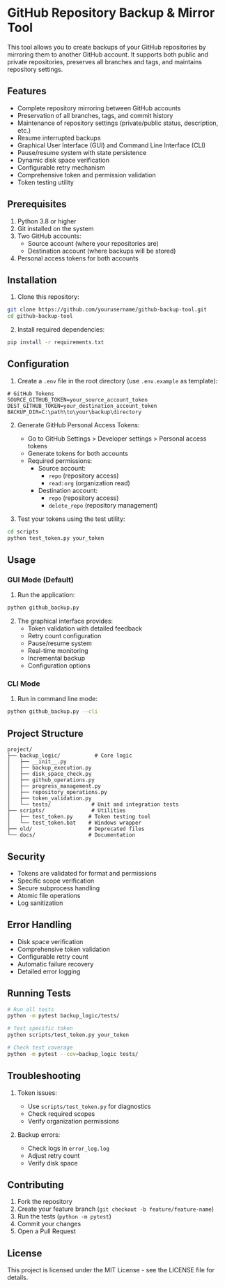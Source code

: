 # GitHub Repository Backup & Mirror Tool

This tool allows you to create backups of your GitHub repositories by mirroring them to another GitHub account. It supports both public and private repositories, preserves all branches and tags, and maintains repository settings.

## Features

- Complete repository mirroring between GitHub accounts
- Preservation of all branches, tags, and commit history
- Maintenance of repository settings (private/public status, description, etc.)
- Resume interrupted backups
- Graphical User Interface (GUI) and Command Line Interface (CLI)
- Pause/resume system with state persistence
- Dynamic disk space verification
- Configurable retry mechanism
- Comprehensive token and permission validation
- Token testing utility

## Prerequisites

1. Python 3.8 or higher
2. Git installed on the system
3. Two GitHub accounts:
   - Source account (where your repositories are)
   - Destination account (where backups will be stored)
4. Personal access tokens for both accounts

## Installation

1. Clone this repository:
```bash
git clone https://github.com/yourusername/github-backup-tool.git
cd github-backup-tool
```

2. Install required dependencies:
```bash
pip install -r requirements.txt
```

## Configuration

1. Create a `.env` file in the root directory (use `.env.example` as template):
```env
# GitHub Tokens
SOURCE_GITHUB_TOKEN=your_source_account_token
DEST_GITHUB_TOKEN=your_destination_account_token
BACKUP_DIR=C:\path\to\your\backup\directory
```

2. Generate GitHub Personal Access Tokens:
   - Go to GitHub Settings > Developer settings > Personal access tokens
   - Generate tokens for both accounts
   - Required permissions:
     * Source account:
       - `repo` (repository access)
       - `read:org` (organization read)
     * Destination account:
       - `repo` (repository access)
       - `delete_repo` (repository management)

3. Test your tokens using the test utility:
```bash
cd scripts
python test_token.py your_token
```

## Usage

### GUI Mode (Default)

1. Run the application:
```bash
python github_backup.py
```

2. The graphical interface provides:
   - Token validation with detailed feedback
   - Retry count configuration
   - Pause/resume system
   - Real-time monitoring
   - Incremental backup
   - Configuration options

### CLI Mode

1. Run in command line mode:
```bash
python github_backup.py --cli
```

## Project Structure

```
project/
├── backup_logic/           # Core logic
│   ├── __init__.py
│   ├── backup_execution.py
│   ├── disk_space_check.py
│   ├── github_operations.py
│   ├── progress_management.py
│   ├── repository_operations.py
│   ├── token_validation.py
│   └── tests/             # Unit and integration tests
├── scripts/               # Utilities
│   ├── test_token.py     # Token testing tool
│   └── test_token.bat    # Windows wrapper
├── old/                  # Deprecated files
└── docs/                 # Documentation
```

## Security

- Tokens are validated for format and permissions
- Specific scope verification
- Secure subprocess handling
- Atomic file operations
- Log sanitization

## Error Handling

- Disk space verification
- Comprehensive token validation
- Configurable retry count
- Automatic failure recovery
- Detailed error logging

## Running Tests

```bash
# Run all tests
python -m pytest backup_logic/tests/

# Test specific token
python scripts/test_token.py your_token

# Check test coverage
python -m pytest --cov=backup_logic tests/
```

## Troubleshooting

1. Token issues:
   - Use `scripts/test_token.py` for diagnostics
   - Check required scopes
   - Verify organization permissions

2. Backup errors:
   - Check logs in `error_log.log`
   - Adjust retry count
   - Verify disk space

## Contributing

1. Fork the repository
2. Create your feature branch (`git checkout -b feature/feature-name`)
3. Run the tests (`python -m pytest`)
4. Commit your changes
5. Open a Pull Request

## License

This project is licensed under the MIT License - see the LICENSE file for details.